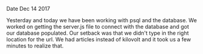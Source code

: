 Date Dec 14 2017

Yesterday and today we have been working with psql and the database. 
We worked on getting the server.js file to connect with the database and got our database populated. Our setback was that we didn't type in the right location for the url. We had articles instead of kilovolt and it took us a few minutes to realize that. 